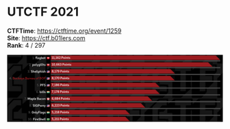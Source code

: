 # UTCTF 2021

**CTFTime**: https://ctftime.org/event/1259 \
**Site**:  https://ctf.b01lers.com \
**Rank**: 4 / 297

![rank](rank.png)
